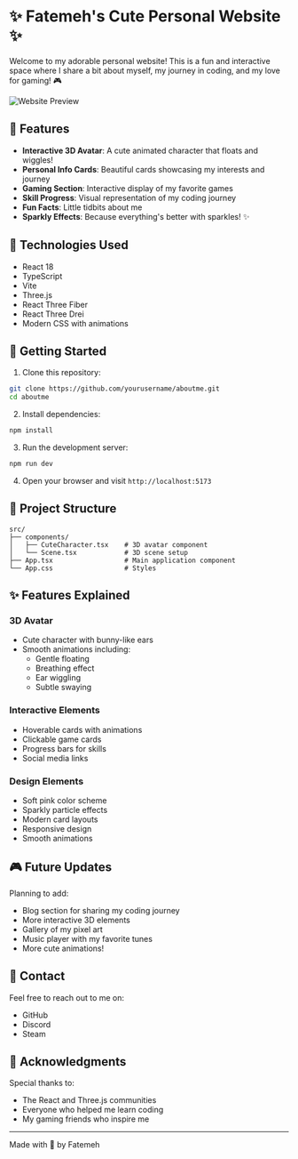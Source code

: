 # ✨ Fatemeh's Cute Personal Website ✨

Welcome to my adorable personal website! This is a fun and interactive space where I share a bit about myself, my journey in coding, and my love for gaming! 🎮

![Website Preview](preview.png)

## 🌟 Features

- **Interactive 3D Avatar**: A cute animated character that floats and wiggles!
- **Personal Info Cards**: Beautiful cards showcasing my interests and journey
- **Gaming Section**: Interactive display of my favorite games
- **Skill Progress**: Visual representation of my coding journey
- **Fun Facts**: Little tidbits about me
- **Sparkly Effects**: Because everything's better with sparkles! ✨

## 💝 Technologies Used

- React 18
- TypeScript
- Vite
- Three.js
- React Three Fiber
- React Three Drei
- Modern CSS with animations

## 🎀 Getting Started

1. Clone this repository:
```bash
git clone https://github.com/yourusername/aboutme.git
cd aboutme
```

2. Install dependencies:
```bash
npm install
```

3. Run the development server:
```bash
npm run dev
```

4. Open your browser and visit `http://localhost:5173`

## 🌸 Project Structure

```
src/
├── components/
│   ├── CuteCharacter.tsx    # 3D avatar component
│   └── Scene.tsx            # 3D scene setup
├── App.tsx                  # Main application component
└── App.css                  # Styles
```

## ✨ Features Explained

### 3D Avatar
- Cute character with bunny-like ears
- Smooth animations including:
  - Gentle floating
  - Breathing effect
  - Ear wiggling
  - Subtle swaying

### Interactive Elements
- Hoverable cards with animations
- Clickable game cards
- Progress bars for skills
- Social media links

### Design Elements
- Soft pink color scheme
- Sparkly particle effects
- Modern card layouts
- Responsive design
- Smooth animations

## 🎮 Future Updates

Planning to add:
- Blog section for sharing my coding journey
- More interactive 3D elements
- Gallery of my pixel art
- Music player with my favorite tunes
- More cute animations!

## 💖 Contact

Feel free to reach out to me on:
- GitHub
- Discord
- Steam

## 🌟 Acknowledgments

Special thanks to:
- The React and Three.js communities
- Everyone who helped me learn coding
- My gaming friends who inspire me

---

Made with 💝 by Fatemeh
